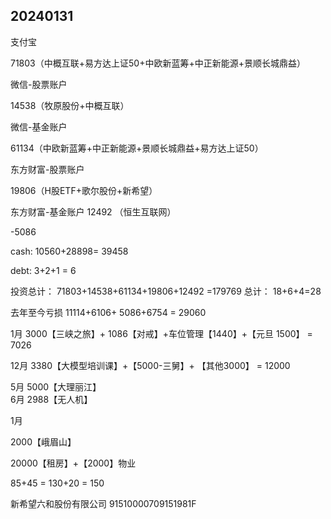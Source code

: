 



## 20240131

支付宝

71803（中概互联+易方达上证50+中欧新蓝筹+中正新能源+景顺长城鼎益）

微信-股票账户

14538（牧原股份+中概互联）

微信-基金账户

61134（中欧新蓝筹+中正新能源+景顺长城鼎益+易方达上证50）

东方财富-股票账户

19806（H股ETF+歌尔股份+新希望）

东方财富-基金账户
12492 （恒生互联网）

-5086

cash:
10560+28898= 39458

debt:
3+2+1 = 6

投资总计：
71803+14538+61134+19806+12492 =179769
总计：
18+6+4=28

去年至今亏损
11114+6106+ 5086+6754 = 29060

1月
3000【三峡之旅】+ 1086【对戒】+车位管理【1440】+【元旦 1500】 = 7026

12月
3380【大模型培训课】+【5000-三舅】+ 【其他3000】  =  12000

5月
5000【大理丽江】   
6月
2988【无人机】

1月

2000【峨眉山】

20000【租房】+【2000】物业

85+45 = 130+20 = 150


新希望六和股份有限公司
91510000709151981F








